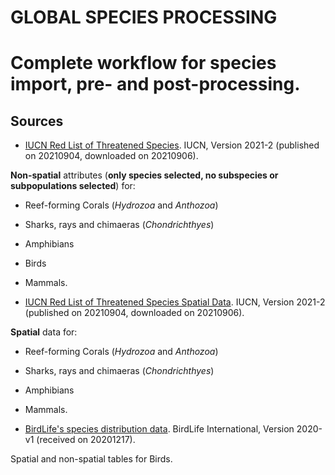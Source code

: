 # GLOBAL SPECIES PROCESSING
# Complete workflow for species import, pre- and post-processing.

## Sources

+  [IUCN Red List of Threatened Species](https://www.iucnredlist.org/search). IUCN, Version 2021-2 (published on 20210904, downloaded on 20210906).

**Non-spatial** attributes (**only species selected, no subspecies or subpopulations selected**) for:
   +  Reef-forming Corals (_Hydrozoa_ and _Anthozoa_)
   +  Sharks, rays and chimaeras (_Chondrichthyes_)    
   +  Amphibians
   +  Birds
   +  Mammals.

+  [IUCN Red List of Threatened Species Spatial Data](https://www.iucnredlist.org/resources/spatial-data-download).  IUCN, Version 2021-2 (published on 20210904, downloaded on 20210906).

**Spatial** data for:
   +  Reef-forming Corals (_Hydrozoa_ and _Anthozoa_)
   +  Sharks, rays and chimaeras (_Chondrichthyes_)
   +  Amphibians
   +  Mammals.

+  [BirdLife's species distribution data](http://datazone.birdlife.org/species/requestdis). BirdLife International, Version 2020-v1 (received on 20201217).

Spatial and non-spatial tables for Birds.

